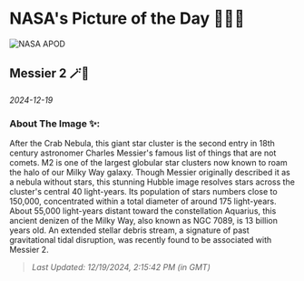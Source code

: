 
# NASA's Picture of the Day 🧑‍🚀💫

  ![NASA APOD](https://apod.nasa.gov/apod/image/2412/potw1913aa.jpg)
  
  ## Messier 2 🪄🌌
  
  _2024-12-19_
  
  ### About The Image ✨: 
  
  After the Crab Nebula, this giant star cluster is the second entry in 18th century astronomer Charles Messier's famous list of things that are not comets. M2 is one of the largest globular star clusters now known to roam the halo of our Milky Way galaxy. Though Messier originally described it as a nebula without stars, this stunning Hubble image resolves stars across the cluster's central 40 light-years. Its population of stars numbers close to 150,000, concentrated within a total diameter of around 175 light-years. About 55,000 light-years distant toward the constellation Aquarius, this ancient denizen of the Milky Way, also known as NGC 7089, is 13 billion years old. An extended stellar debris stream, a signature of past gravitational tidal disruption, was recently found to be associated with Messier 2.
  
  
  
  > _Last Updated: 12/19/2024, 2:15:42 PM (in GMT)_
  